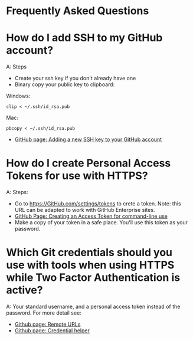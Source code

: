 # Frequently Asked Questions

# How do I add SSH to my GitHub account?

A: Steps

* Create your ssh key if you don't already have one
* Binary copy your public key to clipboard:


Windows:
```
clip < ~/.ssh/id_rsa.pub
```
Mac:
```
pbcopy < ~/.ssh/id_rsa.pub
```
* [GitHub page: Adding a new SSH key to your GitHub account](https://help.github.com/articles/adding-a-new-ssh-key-to-your-github-account/)

# How do I create Personal Access Tokens for use with HTTPS?

A: Steps:

* Go to https://GitHub.com/settings/tokens to crete a token. Note: this URL can be adapted to work with GitHub Enterprise sites.
* [GitHub Page: Creating an Access Token for command-line use](https://help.github.com/articles/creating-an-access-token-for-command-line-use/)
* Make a copy of your token in a safe place. You'll use this token as your password.

# Which Git credentials should you use with tools when using HTTPS while Two Factor Authentication is active?

A: Your standard username, and a personal access token instead of the password. For more detail see:
* [Github page: Remote URLs](https://help.github.com/en/articles/which-remote-url-should-i-use)
* [Github page: Credential helper](https://help.github.com/en/articles/caching-your-github-password-in-git)

